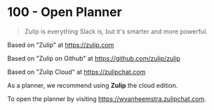 # 100 - Open Planner

> Zulip is everything Slack is, but it's smarter and more powerful.

Based on "Zulip" at https://zulip.com

Based on "Zulip on Github" at https://github.com/zulip/zulip

Based on "Zulip Cloud" at https://zulipchat.com

As a planner, we recommend using **Zulip** the cloud edition.

To open the planner by visiting https://wvanheemstra.zulipchat.com.
